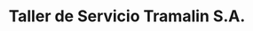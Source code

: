 ---
title: "Taller de Servicio Tramalin S.A."
url: /san-vicente/taller-de-servicio-tramalin-s-a/
shop: reparación de automóviles
---